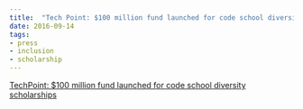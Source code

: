 ```yaml
---
title:  "Tech Point: $100 million fund launched for code school diversity scholarships"
date: 2016-09-14 
tags:
- press 
- inclusion
- scholarship
---
```


[TechPoint: $100 million fund launched for code school diversity scholarships](https://techpoint.org/2016/09/code-school-diversity-scholarships/)